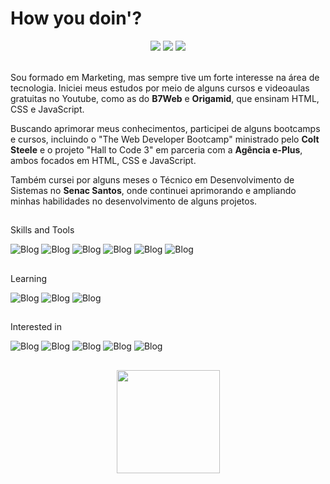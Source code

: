 <h1>How you doin'?</h1>

  <div align="center"> 
  <a href="https://www.linkedin.com/in/jrobsonsousa/" target="_blank"><img src="https://img.shields.io/badge/-LinkedIn-%230077B5?style=for-the-badge&logo=linkedin&logoColor=white" target="_blank"></a> 
  <a href="https://x.com/galdinorobs/" targat="_blank"><img src="https://img.shields.io/badge/X-000000?style=for-the-badge&logo=x&logoColor=white" target="_blank"></a>
   <a href="https://dev.to/galdinorobs" targat="_blank"><img src="https://img.shields.io/badge/dev.to-0A0A0A?style=for-the-badge&logo=devdotto&logoColor=white" target="_blank"></a>
  </div>
  <br>

Sou formado em Marketing, mas sempre tive um forte interesse na área de tecnologia. Iniciei meus estudos por meio de alguns cursos e videoaulas gratuitas no Youtube, como as do <b>B7Web</b> e <b>Origamid</b>, que ensinam HTML, CSS e JavaScript.

Buscando aprimorar meus conhecimentos, participei de alguns bootcamps e cursos, incluindo o "The Web Developer Bootcamp" ministrado pelo <b>Colt Steele</b> e o projeto "Hall to Code 3" em parceria com a <b>Agência e-Plus</b>, ambos focados em HTML, CSS e JavaScript. 

Também cursei por alguns meses o Técnico em Desenvolvimento de Sistemas no <b>Senac Santos</b>, onde continuei aprimorando e ampliando minhas habilidades no desenvolvimento de alguns projetos.

##

<p>Skills and Tools</p>

<div>

 ![Blog](https://img.shields.io/badge/CSS3-1572B6?style=for-the-badge&logo=css3&logoColor=white)
 ![Blog](https://img.shields.io/badge/HTML5-E34F26?style=for-the-badge&logo=html5&logoColor=white)
 ![Blog](https://img.shields.io/badge/GIT-E44C30?style=for-the-badge&logo=git&logoColor=white)
 ![Blog](https://img.shields.io/badge/GitHub-100000?style=for-the-badge&logo=github&logoColor=white)
 ![Blog](https://img.shields.io/badge/VSCode-0078D4?style=for-the-badge&logo=visual%20studio%20code&logoColor=white)
 ![Blog](https://img.shields.io/badge/Figma-F24E1E?style=for-the-badge&logo=figma&logoColor=white)

</div>

##
<p>Learning</p>

<div>

 ![Blog](https://img.shields.io/badge/JavaScript-323330?style=for-the-badge&logo=javascript&logoColor=F7DF1E)
 ![Blog](https://img.shields.io/badge/PHP-777BB4?style=for-the-badge&logo=php&logoColor=white)
 ![Blog](https://img.shields.io/badge/MySQL-005C84?style=for-the-badge&logo=mysql&logoColor=white)

</div>

##
<p>Interested in</p>

<div>

 ![Blog](https://img.shields.io/badge/Sass-CC6699?style=for-the-badge&logo=sass&logoColor=white)
 ![Blog](https://img.shields.io/badge/Tailwind_CSS-38B2AC?style=for-the-badge&logo=tailwind-css&logoColor=white)
 ![Blog](https://img.shields.io/badge/React-20232A?style=for-the-badge&logo=react&logoColor=61DAFB)
 ![Blog](https://img.shields.io/badge/Laravel-FF2D20?style=for-the-badge&logo=laravel&logoColor=white)
 ![Blog](https://img.shields.io/badge/Ruby-CC342D?style=for-the-badge&logo=ruby&logoColor=white)

</div>

##
<div align="center">
  <a href="https://github.com/robsantox">
  <img height="165em" src="https://github-readme-stats.vercel.app/api/top-langs/?username=galdinorobs&layout=compact&langs_count=7&theme=dark"/>
</div>
   

